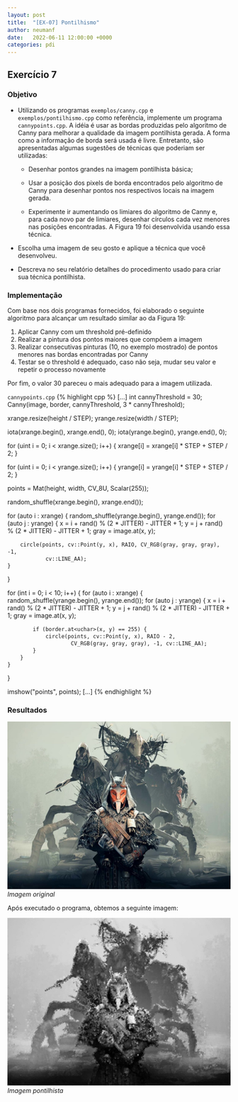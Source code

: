 ```yaml
---
layout: post
title:  "[EX-07] Pontilhismo"
author: neumanf
date:   2022-06-11 12:00:00 +0000
categories: pdi
---
```


## Exercício 7

### Objetivo

- Utilizando os programas `exemplos/canny.cpp` e `exemplos/pontilhismo.cpp` como referência, implemente um programa `cannypoints.cpp`. A idéia é usar as bordas produzidas pelo algoritmo de Canny para melhorar a qualidade da imagem pontilhista gerada. A forma como a informação de borda será usada é livre. Entretanto, são apresentadas algumas sugestões de técnicas que poderiam ser utilizadas:

    - Desenhar pontos grandes na imagem pontilhista básica;

    - Usar a posição dos pixels de borda encontrados pelo algoritmo de Canny para desenhar pontos nos respectivos locais na imagem gerada.

    - Experimente ir aumentando os limiares do algoritmo de Canny e, para cada novo par de limiares, desenhar círculos cada vez menores nas posições encontradas. A Figura 19 foi desenvolvida usando essa técnica.

- Escolha uma imagem de seu gosto e aplique a técnica que você desenvolveu.

- Descreva no seu relatório detalhes do procedimento usado para criar sua técnica pontilhista.

### Implementação

Com base nos dois programas fornecidos, foi elaborado o seguinte algoritmo para alcançar um resultado similar ao da Figura 19:

1. Aplicar Canny com um threshold pré-definido
2. Realizar a pintura dos pontos maiores que compõem a imagem
3. Realizar consecutivas pinturas (10, no exemplo mostrado) de pontos menores nas bordas encontradas por Canny 
4. Testar se o threshold é adequado, caso não seja, mudar seu valor e repetir o processo novamente

Por fim, o valor 30 pareceu o mais adequado para a imagem utilizada.

`cannypoints.cpp`
{% highlight cpp %}
[...]
int cannyThreshold = 30;
Canny(image, border, cannyThreshold, 3 * cannyThreshold);

xrange.resize(height / STEP);
yrange.resize(width / STEP);

iota(xrange.begin(), xrange.end(), 0);
iota(yrange.begin(), yrange.end(), 0);

for (uint i = 0; i < xrange.size(); i++) {
    xrange[i] = xrange[i] * STEP + STEP / 2;
}

for (uint i = 0; i < yrange.size(); i++) {
    yrange[i] = yrange[i] * STEP + STEP / 2;
}

points = Mat(height, width, CV_8U, Scalar(255));

random_shuffle(xrange.begin(), xrange.end());

for (auto i : xrange) {
    random_shuffle(yrange.begin(), yrange.end());
    for (auto j : yrange) {
        x = i + rand() % (2 * JITTER) - JITTER + 1;
        y = j + rand() % (2 * JITTER) - JITTER + 1;
        gray = image.at<uchar>(x, y);

        circle(points, cv::Point(y, x), RAIO, CV_RGB(gray, gray, gray), -1,
                cv::LINE_AA);
    }
}

for (int i = 0; i < 10; i++) {
    for (auto i : xrange) {
        random_shuffle(yrange.begin(), yrange.end());
        for (auto j : yrange) {
            x = i + rand() % (2 * JITTER) - JITTER + 1;
            y = j + rand() % (2 * JITTER) - JITTER + 1;
            gray = image.at<uchar>(x, y);

            if (border.at<uchar>(x, y) == 255) {
                circle(points, cv::Point(y, x), RAIO - 2,
                        CV_RGB(gray, gray, gray), -1, cv::LINE_AA);
            }
        }
    }
}

imshow("points", points);
[...]
{% endhighlight %}

### Resultados

![Imagem original](../src/exercises/7/hunt.jpg)
*Imagem original*

Após executado o programa, obtemos a seguinte imagem:

![Imagem pontilhista](../src/exercises/7/pontos.jpg)
*Imagem pontilhista*
